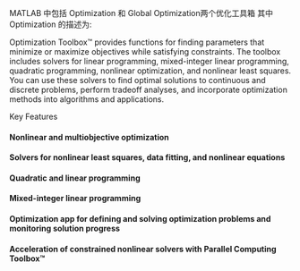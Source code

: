 
MATLAB 中包括 Optimization 和 Global Optimization两个优化工具箱
其中 Optimization 的描述为:

Optimization Toolbox™ provides functions for finding parameters that minimize or maximize objectives while satisfying constraints. The toolbox includes solvers for linear programming, mixed-integer linear programming, quadratic programming, nonlinear optimization, and nonlinear least squares.  You can use these solvers to find optimal solutions to continuous and discrete problems, perform tradeoff analyses, and incorporate optimization methods into algorithms and applications.

Key Features
#### Nonlinear and multiobjective optimization
#### Solvers for nonlinear least squares, data fitting, and nonlinear equations
#### Quadratic and linear programming
#### Mixed-integer linear programming
#### Optimization app for defining and solving optimization problems and monitoring solution progress
#### Acceleration of constrained nonlinear solvers with Parallel Computing Toolbox™
